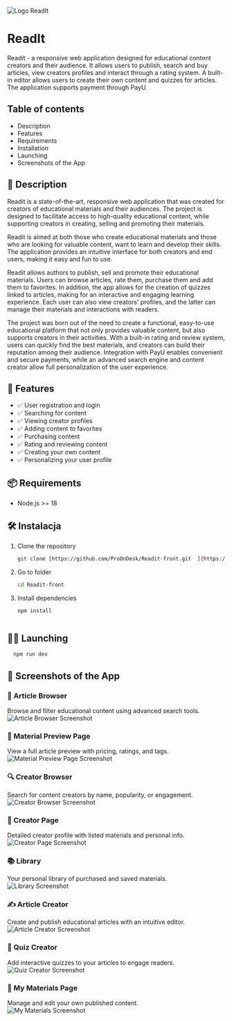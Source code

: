 
![Logo ReadIt](public/readit-logo-white.png)

# ReadIt

Readit - a responsive web application designed for educational content creators and their audience. It allows users to publish, search and buy articles, view creators profiles and interact through a rating system. A built-in editor allows users to create their own content and quizzes for articles. The application supports payment through PayU.



## Table of contents

- Description
- Features
- Requirements
- Installation
- Launching
- Screenshots of the App



## 📝 Description

Readit is a state-of-the-art, responsive web application that was created for creators of educational materials and their audiences. The project is designed to facilitate access to high-quality educational content, while supporting creators in creating, selling and promoting their materials. 

Readit is aimed at both those who create educational materials and those who are looking for valuable content, want to learn and develop their skills. The application provides an intuitive interface for both creators and end users, making it easy and fun to use.

Readit allows authors to publish, sell and promote their educational materials. Users can browse articles, rate them, purchase them and add them to favorites. In addition, the app allows for the creation of quizzes linked to articles, making for an interactive and engaging learning experience. Each user can also view creators' profiles, and the latter can manage their materials and interactions with readers.

The project was born out of the need to create a functional, easy-to-use educational platform that not only provides valuable content, but also supports creators in their activities. With a built-in rating and review system, users can quickly find the best materials, and creators can build their reputation among their audience. Integration with PayU enables convenient and secure payments, while an advanced search engine and content creator allow full personalization of the user experience.



## 🚀 Features

- ✅ User registration and login
- ✅ Searching for content
- ✅ Viewing creator profiles
- ✅ Adding content to favorites
- ✅ Purchasing content
- ✅ Rating and reviewing content
- ✅ Creating your own content
- ✅ Personalizing your user profile
 


## 📦 Requirements

- Node.js >= 18  



## 🛠 Instalacja

1. Clone the repository
   ```bash
   git clone [https://github.com/ProOnDesk/Readit-front.git  ](https://github.com/ProOnDesk/Readit-front.git)

2. Go to folder
   ```bash
   cd Readit-front

3. Install dependencies
   ```bash
   npm install



## 🏃‍♂️ Launching

  ```bash
    npm run dev
  ```



## 📸 Screenshots of the App

### 🧭 Article Browser  
Browse and filter educational content using advanced search tools.  
![Article Browser Screenshot](images/browse.png)

### 📄 Material Preview Page  
View a full article preview with pricing, ratings, and tags.  
![Material Preview Page Screenshot](images/material-preview.png)

### 🔍 Creator Browser  
Search for content creators by name, popularity, or engagement.  
![Creator Browser Screenshot](images/creators.png)

### 👤 Creator Page  
Detailed creator profile with listed materials and personal info.  
![Creator Page Screenshot](images/creator.png)

### 📚 Library  
Your personal library of purchased and saved materials.  
![Library Screenshot](images/library.png)

### ✍️ Article Creator  
Create and publish educational articles with an intuitive editor.  
![Article Creator Screenshot](images/article-creator.png)

### 🧠 Quiz Creator  
Add interactive quizzes to your articles to engage readers.  
![Quiz Creator Screenshot](images/quiz-creator.png)

### 📂 My Materials Page  
Manage and edit your own published content.  
![My Materials Screenshot](images/my-materials.png)


 




